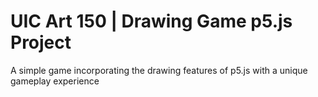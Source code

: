 # UIC Art 150 | Drawing Game p5.js Project
A simple game incorporating the drawing features of p5.js with a unique gameplay experience
